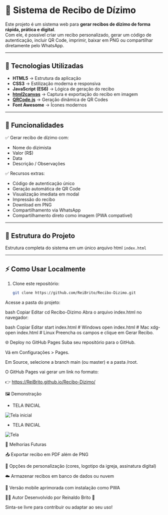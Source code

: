 # 📜 Sistema de Recibo de Dízimo

Este projeto é um sistema web para **gerar recibos de dízimo de forma rápida, prática e digital**.  
Com ele, é possível criar um recibo personalizado, gerar um código de autenticação, incluir QR Code, imprimir, baixar em PNG ou compartilhar diretamente pelo WhatsApp.

---

## 🚀 Tecnologias Utilizadas

- **HTML5** → Estrutura da aplicação  
- **CSS3** → Estilização moderna e responsiva  
- **JavaScript (ES6)** → Lógica de geração do recibo  
- **[html2canvas](https://html2canvas.hertzen.com/)** → Captura e exportação do recibo em imagem  
- **[QRCode.js](https://github.com/davidshimjs/qrcodejs)** → Geração dinâmica de QR Codes  
- **Font Awesome** → Ícones modernos  

---

## 🎯 Funcionalidades

✅ Gerar recibo de dízimo com:  
- Nome do dizimista  
- Valor (R$)  
- Data  
- Descrição / Observações  

✅ Recursos extras:  
- Código de autenticação único  
- Geração automática de QR Code  
- Visualização imediata em modal  
- Impressão do recibo  
- Download em PNG  
- Compartilhamento via WhatsApp  
- Compartilhamento direto como imagem (PWA compatível)  

---

## 📂 Estrutura do Projeto

Estrutura completa do sistema em um único arquivo html
```index.html``` 

---

## ⚡ Como Usar Localmente

1. Clone este repositório:
   ```bash
   git clone https://github.com/ReiBrito/Recibo-Dizimo.git
Acesse a pasta do projeto:

bash
Copiar
Editar
cd Recibo-Dizimo
Abra o arquivo index.html no navegador:

bash
Copiar
Editar
start index.html   # Windows
open index.html    # Mac
xdg-open index.html # Linux
Preencha os campos e clique em Gerar Recibo.

🌐 Deploy no GitHub Pages
Suba seu repositório para o GitHub.

Vá em Configurações > Pages.

Em Source, selecione a branch main (ou master) e a pasta /root.

O GitHub Pages vai gerar um link no formato:

👉 https://ReiBrito.github.io/Recibo-Dizimo/

🖼️ Demonstração

* TELA INICIAL
  
![Tela inicial](tela.png)

* TELA INICIAL
  
![Tela](recibo.png)


📌 Melhorias Futuras

📤 Exportar recibo em PDF além de PNG

🎨 Opções de personalização (cores, logotipo da igreja, assinatura digital)

☁️ Armazenar recibos em banco de dados ou nuvem

📱 Versão mobile aprimorada com instalação como PWA

👨‍💻 Autor
Desenvolvido por Reinaldo Brito 💙

Sinta-se livre para contribuir ou adaptar ao seu uso!
